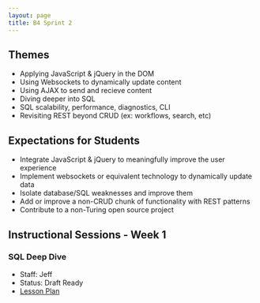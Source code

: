 ```yaml
---
layout: page
title: B4 Sprint 2
---
```


## Themes

* Applying JavaScript & jQuery in the DOM
* Using Websockets to dynamically update content
* Using AJAX to send and recieve content
* Diving deeper into SQL
* SQL scalability, performance, diagnostics, CLI
* Revisiting REST beyond CRUD (ex: workflows, search, etc)

## Expectations for Students

* Integrate JavaScript & jQuery to meaningfully improve the user experience
* Implement websockets or equivalent technology to dynamically update data
* Isolate database/SQL weaknesses and improve them
* Add or improve a non-CRUD chunk of functionality with REST patterns
* Contribute to a non-Turing open source project

## Instructional Sessions - Week 1

### SQL Deep Dive

* Staff: Jeff
* Status: Draft Ready
* [Lesson Plan](lessons/sql_deep_dive)
